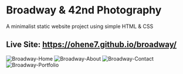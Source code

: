 # Broadway & 42nd Photography
A minimalist static website project using simple HTML & CSS 

## Live Site: https://ohene7.github.io/broadway/

![Broadway-Home](https://user-images.githubusercontent.com/73366421/102925159-e4bbe380-4460-11eb-9f78-bfe8ba0b6e7f.png)
![Broadway-About](https://user-images.githubusercontent.com/73366421/102925163-e685a700-4460-11eb-9782-f67b15707156.png)
![Broadway-Contact](https://user-images.githubusercontent.com/73366421/102925171-e9809780-4460-11eb-8bba-e3cebffd388f.png)
![Broadway-Portfolio](https://user-images.githubusercontent.com/73366421/102925173-eab1c480-4460-11eb-9b6d-1751f432cfef.png)
